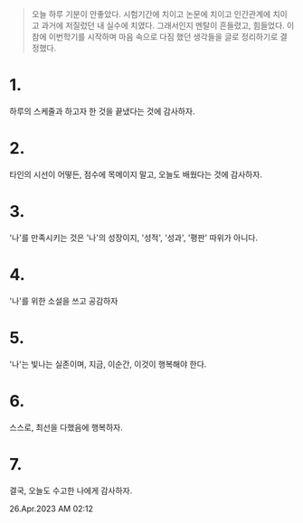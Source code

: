> 오늘 하루 기분이 안좋았다. 시험기간에 치이고 논문에 치이고 인간관계에 치이고 과거에 저질렀던 내 실수에 치였다.
> 그래서인지 멘탈이 흔들렸고, 힘들었다.
> 이참에 이번학기를 시작하며 마음 속으로 다짐 했던 생각들을 글로 정리하기로 결정했다.

# 1.
하루의 스케줄과 하고자 한 것을 끝냈다는 것에 감사하자.
# 2.
타인의 시선이 어떻든, 점수에 목메이지 말고,  오늘도 배웠다는 것에 감사하자.
# 3.
'나'를 만족시키는 것은 '나'의 성장이지, '성적', '성과', '평판' 따위가 아니다.
# 4.
'나'를 위한 소설을 쓰고 공감하자
# 5.
'나'는 빛나는 실존이며, 지금, 이순간, 이것이 행복해야 한다.
# 6.
스스로, 최선을 다했음에 행복하자.
# 7.
결국, 오늘도 수고한 나에게 감사하자.

26.Apr.2023
AM 02:12
